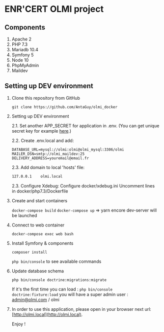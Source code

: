 # ENR'CERT OLMI project

## Components
1. Apache 2
2. PHP 7.3 
3. Mariadb 10.4
4. Symfony 5
5. Node 10
6. PhpMyAdmin
7. Maildev

## Setting up DEV environment
1. Clone this repository from GitHub

   `git clone https://github.com/AntaGuy/olmi_docker`


2. Setting up DEV environment

   2.1. Set another APP_SECRET for application in .env.
   (You can get unique secret key for example [here](http://nux.net/secret).)

   2.2. Create .env.local and add:

      ```
      DATABASE_URL=mysql://olmi:olmi@olmi_mysql:3306/olmi
      MAILER_DSN=smtp://olmi_maildev:25
      DELIVERY_ADDRESS=youremail@email.fr
      ```

   2.3. Add domain to local 'hosts' file:

      ```bash
      127.0.0.1    olmi.local
      ``` 

   2.3. Configure Xdebug:
      Configure docker/xdebug.ini
      Uncomment lines in docker/php7.3/Dockerfile

3. Create and start containers

   `docker-compose build`
   `docker-compose up` 
   =>  yarn encore dev-server will be launched

4. Connect to web container

   `docker-compose exec web bash` 

5. Install Symfony & components

   `composer install`

   `php bin/console` to see available commands

6. Update database schema

   `php bin/console doctrine:migrations:migrate`
   
   If it's the first time you can load :
   `php bin/console doctrine:fixture:load` you will have a super admin user : admin@olmi.com / olmi

7. In order to use this application, please open in your browser next url: [http://olmi.local](http://olmi.local).
  
   Enjoy !
